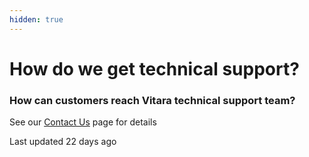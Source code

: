 ```yaml
---
hidden: true
---
```


# How do we get technical support?

### **How can customers reach Vitara technical support team?** <a href="#how-can-customers-reach-vitara-technical-support-team" id="how-can-customers-reach-vitara-technical-support-team"></a>

See our [Contact Us](contact-us.md) page for details

Last updated 22 days ago
